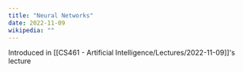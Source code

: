 ```yaml
---
title: "Neural Networks"
date: 2022-11-09
wikipedia: ""
---
```


Introduced in [[CS461 - Artificial Intelligence/Lectures/2022-11-09]]'s lecture